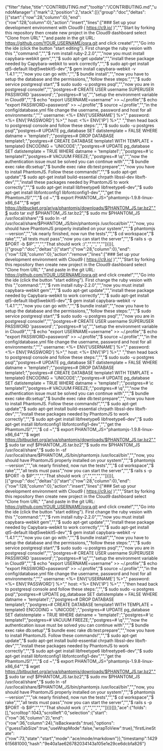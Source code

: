 {"filter":false,"title":"CONTRIBUTING.md","tooltip":"/CONTRIBUTING.md","undoManager":{"mark":2,"position":2,"stack":[[{"group":"doc","deltas":[{"start":{"row":28,"column":0},"end":{"row":128,"column":0},"action":"insert","lines":["### Set up your development environment with Cloud9 ( https://c9.io/ )","","Start by forking this repository then create new project in the Cloud9 dashboard select \"Clone from URL\" ","and paste in the git URL: https://github.com/YOUR_USERNAME/osra.git and click create!","","Go into the ide (click the button \"start editing\"). First change the ruby vesion with this ","command:","","$ rvm install ruby-2.2.0","","now you must install capybara-webkit gem","","$ sudo apt-get update","","install these package needed by Capybara-webkit to work correctly","","$ sudo apt-get install qt5-default libqt5webkit5-dev","$ gem install capybara-webkit -v '1.4.1'","","now you can go with:","","$ bundle install","","now you have to setup the database and the permissions,","follow these steps:","","$ sudo service postgresql start","$ sudo sudo -u postgres psql","","now you are in postgresql console!","","postgres=# CREATE USER username SUPERUSER PASSWORD 'password';","postgres=# \\q","","setup the environment variable in Cloud9","","$ echo \"export USERNAME=username\" >> ~/.profile","$ echo \"export PASSWORD=password\" >> ~/.profile","$ source ~/.profile","","in the config/database.yml file change the username, password and host for all environments:","","  username: <%= ENV['USERNAME'] %>","  password: <%= ENV['PASSWORD'] %>","  host: <%= ENV['IP'] %>","  ","then head back to postgresql console and follow these steps:","","$ sudo sudo -u postgres psql","postgres=# UPDATE pg_database SET datistemplate = FALSE WHERE datname = 'template1';","postgres=# DROP DATABASE template1;","postgres=# CREATE DATABASE template1 WITH TEMPLATE = template0 ENCODING = 'UNICODE';","postgres=# UPDATE pg_database SET datistemplate = TRUE WHERE datname = 'template1';","postgres=# \\c template1","postgres=# VACUUM FREEZE;","postgres=# \\q","","now the authentication issue must be solved you can continue with","","$ bundle exec rake db:setup","$ bundle exec rake db:test:prepare","","now you have to install PhantomJS. Follow these commands!","","$ sudo apt-get update","$ sudo apt-get install build-essential chrpath libssl-dev libxft-dev","","install these packages needed by PhantomJS to work correctly","","$ sudo apt-get install libfreetype6 libfreetype6-dev","$ sudo apt-get install libfontconfig1 libfontconfig1-dev","","get the PhamtomJS!","","$ cd ~","$ export PHANTOM_JS=\"phantomjs-1.9.8-linux-x86_64\"","$ wget https://bitbucket.org/ariya/phantomjs/downloads/$PHANTOM_JS.tar.bz2","$ sudo tar xvjf $PHANTOM_JS.tar.bz2","$ sudo mv $PHANTOM_JS /usr/local/share","$ sudo ln -sf /usr/local/share/$PHANTOM_JS/bin/phantomjs /usr/local/bin","","now, you should have PhantomJS properly installed on your system","","$ phantomjs --version","","ok nearly finished, now run the tests","","$ cd workspace","$ rake","","all tests must pass","now you can start the server","","$  rails s -p $PORT -b $IP","","","That should work :)","","","",""]}]}],[{"group":"doc","deltas":[{"start":{"row":28,"column":0},"end":{"row":128,"column":0},"action":"remove","lines":["### Set up your development environment with Cloud9 ( https://c9.io/ )","","Start by forking this repository then create new project in the Cloud9 dashboard select \"Clone from URL\" ","and paste in the git URL: https://github.com/YOUR_USERNAME/osra.git and click create!","","Go into the ide (click the button \"start editing\"). First change the ruby vesion with this ","command:","","$ rvm install ruby-2.2.0","","now you must install capybara-webkit gem","","$ sudo apt-get update","","install these package needed by Capybara-webkit to work correctly","","$ sudo apt-get install qt5-default libqt5webkit5-dev","$ gem install capybara-webkit -v '1.4.1'","","now you can go with:","","$ bundle install","","now you have to setup the database and the permissions,","follow these steps:","","$ sudo service postgresql start","$ sudo sudo -u postgres psql","","now you are in postgresql console!","","postgres=# CREATE USER username SUPERUSER PASSWORD 'password';","postgres=# \\q","","setup the environment variable in Cloud9","","$ echo \"export USERNAME=username\" >> ~/.profile","$ echo \"export PASSWORD=password\" >> ~/.profile","$ source ~/.profile","","in the config/database.yml file change the username, password and host for all environments:","","  username: <%= ENV['USERNAME'] %>","  password: <%= ENV['PASSWORD'] %>","  host: <%= ENV['IP'] %>","  ","then head back to postgresql console and follow these steps:","","$ sudo sudo -u postgres psql","postgres=# UPDATE pg_database SET datistemplate = FALSE WHERE datname = 'template1';","postgres=# DROP DATABASE template1;","postgres=# CREATE DATABASE template1 WITH TEMPLATE = template0 ENCODING = 'UNICODE';","postgres=# UPDATE pg_database SET datistemplate = TRUE WHERE datname = 'template1';","postgres=# \\c template1","postgres=# VACUUM FREEZE;","postgres=# \\q","","now the authentication issue must be solved you can continue with","","$ bundle exec rake db:setup","$ bundle exec rake db:test:prepare","","now you have to install PhantomJS. Follow these commands!","","$ sudo apt-get update","$ sudo apt-get install build-essential chrpath libssl-dev libxft-dev","","install these packages needed by PhantomJS to work correctly","","$ sudo apt-get install libfreetype6 libfreetype6-dev","$ sudo apt-get install libfontconfig1 libfontconfig1-dev","","get the PhamtomJS!","","$ cd ~","$ export PHANTOM_JS=\"phantomjs-1.9.8-linux-x86_64\"","$ wget https://bitbucket.org/ariya/phantomjs/downloads/$PHANTOM_JS.tar.bz2","$ sudo tar xvjf $PHANTOM_JS.tar.bz2","$ sudo mv $PHANTOM_JS /usr/local/share","$ sudo ln -sf /usr/local/share/$PHANTOM_JS/bin/phantomjs /usr/local/bin","","now, you should have PhantomJS properly installed on your system","","$ phantomjs --version","","ok nearly finished, now run the tests","","$ cd workspace","$ rake","","all tests must pass","now you can start the server","","$  rails s -p $PORT -b $IP","","","That should work :)","","","",""]}]}],[{"group":"doc","deltas":[{"start":{"row":28,"column":0},"end":{"row":128,"column":0},"action":"insert","lines":["### Set up your development environment with Cloud9 ( https://c9.io/ )","","Start by forking this repository then create new project in the Cloud9 dashboard select \"Clone from URL\" ","and paste in the git URL: https://github.com/YOUR_USERNAME/osra.git and click create!","","Go into the ide (click the button \"start editing\"). First change the ruby vesion with this ","command:","","$ rvm install ruby-2.2.0","","now you must install capybara-webkit gem","","$ sudo apt-get update","","install these package needed by Capybara-webkit to work correctly","","$ sudo apt-get install qt5-default libqt5webkit5-dev","$ gem install capybara-webkit -v '1.4.1'","","now you can go with:","","$ bundle install","","now you have to setup the database and the permissions,","follow these steps:","","$ sudo service postgresql start","$ sudo sudo -u postgres psql","","now you are in postgresql console!","","postgres=# CREATE USER username SUPERUSER PASSWORD 'password';","postgres=# \\q","","setup the environment variable in Cloud9","","$ echo \"export USERNAME=username\" >> ~/.profile","$ echo \"export PASSWORD=password\" >> ~/.profile","$ source ~/.profile","","in the config/database.yml file change the username, password and host for all environments:","","  username: <%= ENV['USERNAME'] %>","  password: <%= ENV['PASSWORD'] %>","  host: <%= ENV['IP'] %>","  ","then head back to postgresql console and follow these steps:","","$ sudo sudo -u postgres psql","postgres=# UPDATE pg_database SET datistemplate = FALSE WHERE datname = 'template1';","postgres=# DROP DATABASE template1;","postgres=# CREATE DATABASE template1 WITH TEMPLATE = template0 ENCODING = 'UNICODE';","postgres=# UPDATE pg_database SET datistemplate = TRUE WHERE datname = 'template1';","postgres=# \\c template1","postgres=# VACUUM FREEZE;","postgres=# \\q","","now the authentication issue must be solved you can continue with","","$ bundle exec rake db:setup","$ bundle exec rake db:test:prepare","","now you have to install PhantomJS. Follow these commands!","","$ sudo apt-get update","$ sudo apt-get install build-essential chrpath libssl-dev libxft-dev","","install these packages needed by PhantomJS to work correctly","","$ sudo apt-get install libfreetype6 libfreetype6-dev","$ sudo apt-get install libfontconfig1 libfontconfig1-dev","","get the PhamtomJS!","","$ cd ~","$ export PHANTOM_JS=\"phantomjs-1.9.8-linux-x86_64\"","$ wget https://bitbucket.org/ariya/phantomjs/downloads/$PHANTOM_JS.tar.bz2","$ sudo tar xvjf $PHANTOM_JS.tar.bz2","$ sudo mv $PHANTOM_JS /usr/local/share","$ sudo ln -sf /usr/local/share/$PHANTOM_JS/bin/phantomjs /usr/local/bin","","now, you should have PhantomJS properly installed on your system","","$ phantomjs --version","","ok nearly finished, now run the tests","","$ cd workspace","$ rake","","all tests must pass","now you can start the server","","$  rails s -p $PORT -b $IP","","","That should work :)","","","",""]}]}]]},"ace":{"folds":[],"scrolltop":1043,"scrollleft":0,"selection":{"start":{"row":36,"column":2},"end":{"row":36,"column":24},"isBackwards":true},"options":{"guessTabSize":true,"useWrapMode":false,"wrapToView":true},"firstLineState":{"row":73,"state":"start","mode":"ace/mode/markdown"}},"timestamp":1429615681000,"hash":"9e40a1ae626782034143a105e1e29ce6dcbfa826"}
